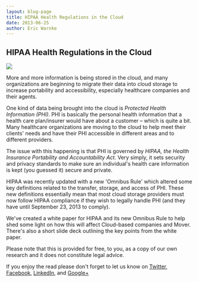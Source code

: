 ```yaml
---
layout: blog-page
title: HIPAA Health Regulations in the Cloud
date: 2013-06-25
author: Eric Warnke
---
```


## HIPAA Health Regulations in the Cloud

<img src="{{ site.url }}/img/blog/2013-06-25_hipaa.jpg" class="pull-left p-l-md">

More and more information is being stored in the cloud, and many organizations are beginning to migrate their data into cloud storage to increase portability and accessibility, especially healthcare companies and their agents.

One kind of data being brought into the cloud is _Protected Health Information (PHI)_. PHI is basically the personal health information that a health care plan/insurer would have about a customer – which is quite a bit. Many healthcare organizations are moving to the cloud to help meet their clients' needs and have their PHI accessible in different areas and to different providers.

The issue with this happening is that PHI is governed by _HIPAA, the Health Insurance Portability and Accountability Act_. Very simply, it sets security and privacy standards to make sure an individual's health care information is kept (you guessed it) secure and private.

HIPAA was recently updated with a new 'Omnibus Rule' which altered some key definitions related to the transfer, storage, and access of PHI. These new definitions essentially mean that most cloud storage providers must now follow HIPAA compliance if they wish to legally handle PHI (and they have until September 23, 2013 to comply).

We've created a white paper for HIPAA and its new Omnibus Rule to help shed some light on how this will affect Cloud-based companies and Mover. There's also a short slide deck outlining the key points from the white paper.

Please note that this is provided for free, to you, as a copy of our own research and it does not constitute legal advice.

If you enjoy the read please don't forget to let us know on [Twitter][2], [Facebook][3], [LinkedIn][4], and [Google+][5]

[2]: http://www.twitter.com/Mover_io
[3]: https://www.facebook.com/Mover.io
[4]: http://www.linkedin.com/company/mover
[5]: http://bit.ly/MoverGooglePlus
